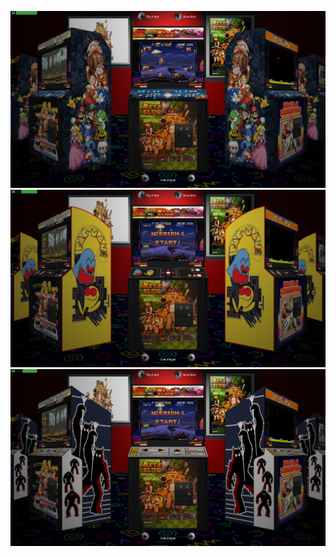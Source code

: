 ![image alt](https://github.com/Tankman3737/Multicade/blob/614bedce9f1d1cb33ef8db79ff2b2aa270e02b70/M1.png)
![image alt](https://github.com/Tankman3737/Multicade/blob/c4e18e71b46de7b683ddcd834639ddb5031d69f0/M2.png)
![image alt](https://github.com/Tankman3737/Multicade/blob/c0fad856220481d6ead3d15904a6b182b023f716/M3.png)
